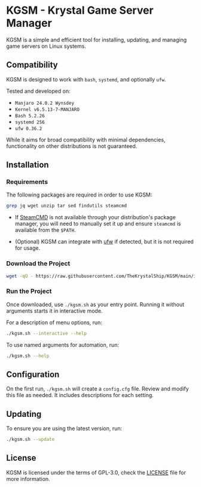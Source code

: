 # KGSM - Krystal Game Server Manager

KGSM is a simple and efficient tool for installing, updating, and managing game servers on Linux systems.

## Compatibility

KGSM is designed to work with `bash`, `systemd`, and optionally `ufw`.

Tested and developed on:

- `Manjaro 24.0.2 Wynsdey`
- `Kernel v6.5.13-7-MANJARO`
- `Bash 5.2.26`
- `systemd 256`
- `ufw 0.36.2`

While it aims for broad compatibility with minimal dependencies, functionality on other distributions is not guaranteed.

## Installation

### Requirements

The following packages are required in order to use KGSM:

```sh
grep jq wget unzip tar sed findutils steamcmd

```

- If [SteamCMD](https://developer.valvesoftware.com/wiki/SteamCMD) is not available through your distribution's package manager, you will need to manually set it up and ensure `steamcmd` is available from the `$PATH`.

- (Optional) KGSM can integrate with [ufw](https://en.wikipedia.org/wiki/Uncomplicated_Firewall) if detected, but it is not required for usage.

### Download the Project

```sh
wget -qO - https://raw.githubusercontent.com/TheKrystalShip/KGSM/main/install.sh | sh
```

### Run the Project

Once downloaded, use `./kgsm.sh` as your entry point. Running it without arguments starts it in interactive mode.

For a description of menu options, run:

```sh
./kgsm.sh --interactive --help
```

To use named arguments for automation, run:

```sh
./kgsm.sh --help
```

## Configuration

On the first run, `./kgsm.sh` will create a `config.cfg` file. Review and modify this file as needed. It includes descriptions for each setting.

## Updating

To ensure you are using the latest version, run:

```sh
./kgsm.sh --update
```

## License

KGSM is licensed under the terms of GPL-3.0, check the [LICENSE](LICENSE) file for more information.
